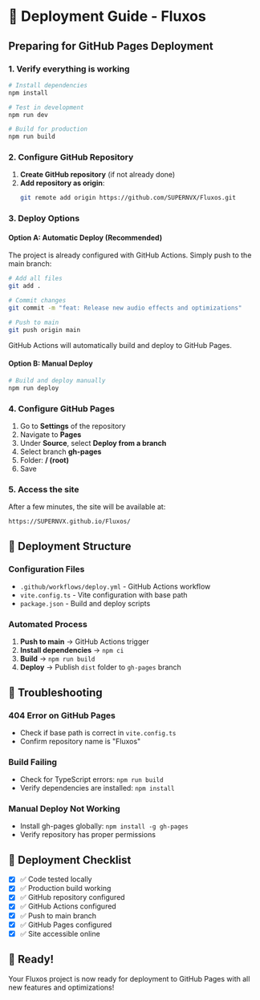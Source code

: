 # 🚀 Deployment Guide - Fluxos

## Preparing for GitHub Pages Deployment

### 1. Verify everything is working
```bash
# Install dependencies
npm install

# Test in development
npm run dev

# Build for production
npm run build
```

### 2. Configure GitHub Repository

1. **Create GitHub repository** (if not already done)
2. **Add repository as origin**:
   ```bash
   git remote add origin https://github.com/SUPERNVX/Fluxos.git
   ```

### 3. Deploy Options

#### Option A: Automatic Deploy (Recommended)
The project is already configured with GitHub Actions. Simply push to the main branch:

```bash
# Add all files
git add .

# Commit changes
git commit -m "feat: Release new audio effects and optimizations"

# Push to main
git push origin main
```

GitHub Actions will automatically build and deploy to GitHub Pages.

#### Option B: Manual Deploy
```bash
# Build and deploy manually
npm run deploy
```

### 4. Configure GitHub Pages

1. Go to **Settings** of the repository
2. Navigate to **Pages**
3. Under **Source**, select **Deploy from a branch**
4. Select branch **gh-pages**
5. Folder: **/ (root)**
6. Save

### 5. Access the site

After a few minutes, the site will be available at:
```
https://SUPERNVX.github.io/Fluxos/
```

## 🔧 Deployment Structure

### Configuration Files
- `.github/workflows/deploy.yml` - GitHub Actions workflow
- `vite.config.ts` - Vite configuration with base path
- `package.json` - Build and deploy scripts

### Automated Process
1. **Push to main** → GitHub Actions trigger
2. **Install dependencies** → `npm ci`
3. **Build** → `npm run build`
4. **Deploy** → Publish `dist` folder to `gh-pages` branch

## 🐛 Troubleshooting

### 404 Error on GitHub Pages
- Check if base path is correct in `vite.config.ts`
- Confirm repository name is "Fluxos"

### Build Failing
- Check for TypeScript errors: `npm run build`
- Verify dependencies are installed: `npm install`

### Manual Deploy Not Working
- Install gh-pages globally: `npm install -g gh-pages`
- Verify repository has proper permissions

## 📝 Deployment Checklist

- [x] ✅ Code tested locally
- [x] ✅ Production build working
- [x] ✅ GitHub repository configured
- [x] ✅ GitHub Actions configured
- [x] ✅ Push to main branch
- [x] ✅ GitHub Pages configured
- [x] ✅ Site accessible online

## 🎉 Ready!

Your Fluxos project is now ready for deployment to GitHub Pages with all new features and optimizations!